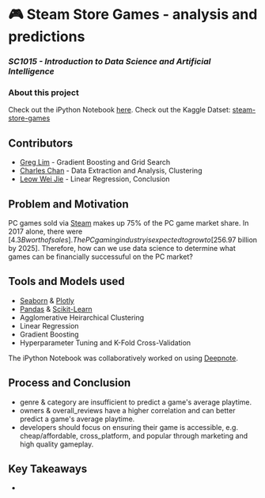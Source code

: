 # 🎮️ Steam Store Games - analysis and predictions
### _SC1015 - Introduction to Data Science and Artificial Intelligence_

### About this project
Check out the iPython Notebook [here].
Check out the Kaggle Datset: [steam-store-games]

## Contributors

- [Greg Lim] - Gradient Boosting and Grid Search
- [Charles Chan] - Data Extraction and Analysis, Clustering
- [Leow Wei Jie] - Linear Regression, Conclusion

## Problem and Motivation
PC games sold via [Steam] makes up 75% of the PC game  market share. In 2017 alone, there were [$4.3B worth of sales].
The PC gaming industry is expected to grow to [$256.97 billion by 2025].
Therefore, how can we use data science to determine what games can be financially successuful on the PC market?



## Tools and Models used
- [Seaborn] & [Plotly]
- [Pandas] & [Scikit-Learn]
- Agglomerative Heirarchical Clustering
- Linear Regression
- Gradient Boosting
- Hyperparameter Tuning and K-Fold Cross-Validation

The iPython Notebook was collaboratively worked on using [Deepnote].

## Process and Conclusion
- genre & category are insufficient to predict a game's average playtime.
- owners & overall_reviews have a higher correlation and can better predict a game's average playtime.
- developers should focus on ensuring their game is accessible, e.g. cheap/affordable, cross_platform, and popular through marketing and high quality gameplay.

## Key Takeaways
- 



   [Charles Chan]: <https://github.com/Sonvanelle>
   [Greg Lim]: <https://github.com/Greg-Lim>
   [Leow Wei Jie]: <https://github.com/leowweijie99>
   [$4.3B worth of sales]: <https://comparecamp.com/steam-statistics/#TOC7>
   [$256.97 billion by 2025]: <https://techjury.net/blog/gaming-industry-worth/>
   [Steam]: <https://store.steampowered.com/about/>
   [Seaborn]: <https://seaborn.pydata.org/>
   [Plotly]: <https://plotly.com/python/>
   [Pandas]: <https://pandas.pydata.org/>
   [Scikit-Learn]: <https://scikit-learn.org/>
   [Deepnote]: <https://deepnote.com/>
   [here]: <https://github.com/Sonvanelle/SC1015-Mini-Project-Steam-Games/blob/main/SC1015-Mini-Project-Steam-Games/SteamDataset.ipynb>
   [steam-store-games]: <https://www.kaggle.com/datasets/nikdavis/steam-store-games>

  
